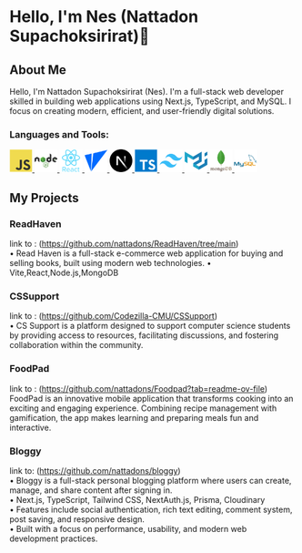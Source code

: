 # Hello, I'm Nes (Nattadon Supachoksirirat)👋

## About Me
  Hello, I'm Nattadon Supachoksirirat (Nes). I'm a full-stack web developer skilled in building web applications using Next.js, TypeScript, and MySQL. I focus on creating modern, efficient, and user-friendly digital solutions.<br> 

<h3 align="left">Languages and Tools:</h3>
<p align="left">
  <a href="https://developer.mozilla.org/en-US/docs/Web/JavaScript" target="_blank" rel="noreferrer">
    <img src="https://raw.githubusercontent.com/devicons/devicon/master/icons/javascript/javascript-original.svg" alt="javascript" width="40" height="40"/>
  </a>
  <a href="https://nodejs.org" target="_blank" rel="noreferrer">
    <img src="https://raw.githubusercontent.com/devicons/devicon/master/icons/nodejs/nodejs-original-wordmark.svg" alt="nodejs" width="40" height="40"/>
  </a>
  <a href="https://reactjs.org/" target="_blank" rel="noreferrer">
    <img src="https://raw.githubusercontent.com/devicons/devicon/master/icons/react/react-original-wordmark.svg" alt="react" width="40" height="40"/>
  </a>
  <a href="https://vitejs.dev/" target="_blank" rel="noreferrer">
    <img src="https://raw.githubusercontent.com/devicons/devicon/master/icons/vite/vite-original.svg" alt="vite" width="40" height="40"/>
  </a>
  <a href="https://nextjs.org/" target="_blank" rel="noreferrer">
    <img src="https://raw.githubusercontent.com/devicons/devicon/master/icons/nextjs/nextjs-original.svg" alt="nextjs" width="40" height="40"/>
  </a>
  <a href="https://www.typescriptlang.org" target="_blank" rel="noreferrer">
    <img src="https://raw.githubusercontent.com/devicons/devicon/master/icons/typescript/typescript-original.svg" alt="typescript" width="40" height="40"/>
  </a>
  <a href="https://tailwindcss.com/" target="_blank" rel="noreferrer">
    <img src="https://raw.githubusercontent.com/devicons/devicon/master/icons/tailwindcss/tailwindcss-original.svg" alt="tailwindcss" width="40" height="40"/>
  </a>
  <a href="https://mui.com/" target="_blank" rel="noreferrer">
    <img src="https://raw.githubusercontent.com/devicons/devicon/master/icons/materialui/materialui-original.svg" alt="mui" width="40" height="40"/>
  </a>
  <a href="https://www.mongodb.com/" target="_blank" rel="noreferrer">
    <img src="https://raw.githubusercontent.com/devicons/devicon/master/icons/mongodb/mongodb-original-wordmark.svg" alt="mongodb" width="40" height="40"/>
  </a>
  <a href="https://www.mysql.com" target="_blank" rel="noreferrer">
    <img src="https://raw.githubusercontent.com/devicons/devicon/master/icons/mysql/mysql-original-wordmark.svg" alt="mysql" width="40" height="40"/>
  </a>
</p>

## My Projects
### ReadHaven <br>
link to : (https://github.com/nattadons/ReadHaven/tree/main)<br> 
• Read Haven is a full-stack e-commerce web application for buying and selling books, built using modern web technologies.
• Vite,React,Node.js,MongoDB<br>



### CSSupport <br>
link to : (https://github.com/Codezilla-CMU/CSSupport)<br> 
• CS Support is a platform designed to support computer science students by providing access to resources, facilitating discussions, and fostering collaboration within the community.<br> 


### FoodPad <br>
link to : (https://github.com/nattadons/Foodpad?tab=readme-ov-file)<br> 
FoodPad is an innovative mobile application that transforms cooking into an exciting and engaging experience. Combining recipe management with gamification, the app makes learning and preparing meals fun and interactive.


### Bloggy
link to: (https://github.com/nattadons/bloggy)  
• Bloggy is a full-stack personal blogging platform where users can create, manage, and share content after signing in.  
• Next.js, TypeScript, Tailwind CSS, NextAuth.js, Prisma, Cloudinary  
• Features include social authentication, rich text editing, comment system, post saving, and responsive design.  
• Built with a focus on performance, usability, and modern web development practices.









